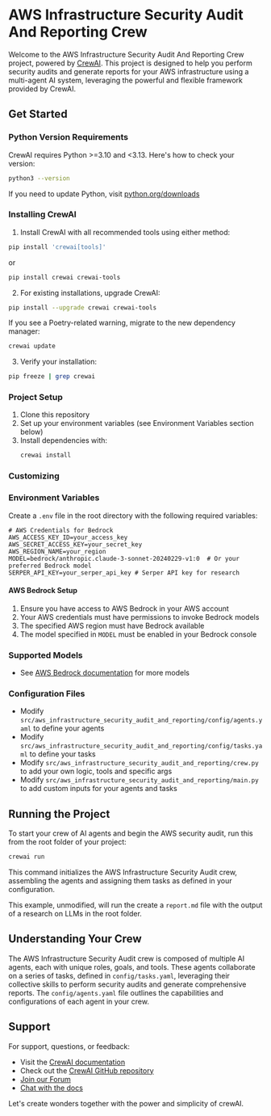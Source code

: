 # AWS Infrastructure Security Audit And Reporting Crew

Welcome to the AWS Infrastructure Security Audit And Reporting Crew project, powered by [CrewAI](https://crewai.com). This project is designed to help you perform security audits and generate reports for your AWS infrastructure using a multi-agent AI system, leveraging the powerful and flexible framework provided by CrewAI.

## Get Started

### Python Version Requirements

CrewAI requires Python >=3.10 and <3.13. Here's how to check your version:

```bash
python3 --version
```

If you need to update Python, visit [python.org/downloads](https://python.org/downloads)

### Installing CrewAI

1. Install CrewAI with all recommended tools using either method:

```bash
pip install 'crewai[tools]'
```
or
```bash
pip install crewai crewai-tools
```

2. For existing installations, upgrade CrewAI:

```bash
pip install --upgrade crewai crewai-tools
```

If you see a Poetry-related warning, migrate to the new dependency manager:
```bash
crewai update
```

3. Verify your installation:

```bash
pip freeze | grep crewai
```

### Project Setup

1. Clone this repository
2. Set up your environment variables (see Environment Variables section below)
3. Install dependencies with:
    ```bash
    crewai install
    ```

### Customizing
### Environment Variables

Create a `.env` file in the root directory with the following required variables:

```env
# AWS Credentials for Bedrock
AWS_ACCESS_KEY_ID=your_access_key
AWS_SECRET_ACCESS_KEY=your_secret_key
AWS_REGION_NAME=your_region
MODEL=bedrock/anthropic.claude-3-sonnet-20240229-v1:0  # Or your preferred Bedrock model
SERPER_API_KEY=your_serper_api_key # Serper API key for research
```

#### AWS Bedrock Setup
1. Ensure you have access to AWS Bedrock in your AWS account
2. Your AWS credentials must have permissions to invoke Bedrock models
3. The specified AWS region must have Bedrock available
4. The model specified in `MODEL` must be enabled in your Bedrock console

### Supported Models
- See [AWS Bedrock documentation](https://docs.aws.amazon.com/bedrock/latest/userguide/model-ids-arns.html) for more models

### Configuration Files
- Modify `src/aws_infrastructure_security_audit_and_reporting/config/agents.yaml` to define your agents
- Modify `src/aws_infrastructure_security_audit_and_reporting/config/tasks.yaml` to define your tasks
- Modify `src/aws_infrastructure_security_audit_and_reporting/crew.py` to add your own logic, tools and specific args
- Modify `src/aws_infrastructure_security_audit_and_reporting/main.py` to add custom inputs for your agents and tasks

## Running the Project

To start your crew of AI agents and begin the AWS security audit, run this from the root folder of your project:

```bash
crewai run
```

This command initializes the AWS Infrastructure Security Audit crew, assembling the agents and assigning them tasks as defined in your configuration.

This example, unmodified, will run the create a `report.md` file with the output of a research on LLMs in the root folder.

## Understanding Your Crew

The AWS Infrastructure Security Audit crew is composed of multiple AI agents, each with unique roles, goals, and tools. These agents collaborate on a series of tasks, defined in `config/tasks.yaml`, leveraging their collective skills to perform security audits and generate comprehensive reports. The `config/agents.yaml` file outlines the capabilities and configurations of each agent in your crew.

## Support

For support, questions, or feedback:
- Visit the [CrewAI documentation](https://docs.crewai.com)
- Check out the [CrewAI GitHub repository](https://github.com/CrewAIInc/crewAI)
- [Join our Forum](https://commuity.crewai.com)
- [Chat with the docs](https://chatg.pt/DWjSBZn)

Let's create wonders together with the power and simplicity of crewAI.
